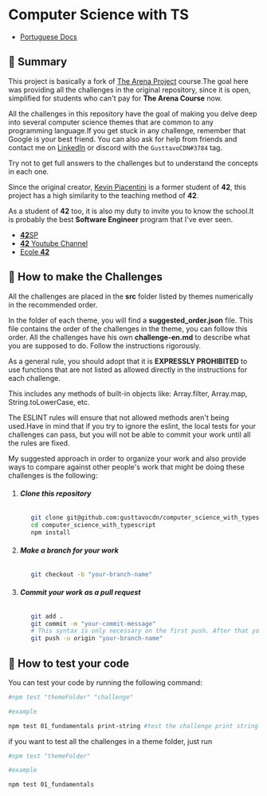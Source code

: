 # Computer Science with TS

- [Portuguese Docs](https://github.com/gusttavocdn/computer_science_with_typescript/blob/main/README_PT_BR.md)

## :page_with_curl: Summary

This project is basically a fork of [The Arena Project](https://www.thearenaproject.co/) course.The goal
here was providing all the challenges in the original repository, since it is open, simplified for students who can't
pay for **The Arena Course** now.

All the challenges in this repository have the goal of making you delve deep into several computer science themes that
are common to any programming language.If you get stuck in any challenge, remember that Google is your best friend. You
can also
ask for help from friends and contact me on [LinkedIn](https://www.linkedin.com/in/gustavocdn/) or discord with
the `GusttavoCDN#3784` tag.

Try not to get full answers to the challenges but to understand the concepts in each one.

Since the original creator, [Kevin Piacentini](https://github.com/kevinpiac) is a former student of **42**, this
project has a high similarity to the teaching method of **42**.

As a student of **42** too,
it is also my duty to invite you to know the school.It is probably the best **Software Engineer**
program that I've ever seen.

- [**42**SP](https://www.**42**sp.org.br/)
- [**42** Youtube Channel](https://www.youtube.com/c/ForadaNormaPodcast)
- [Ecole **42**](https://**42**.fr/en/homepage/)

## :rocket: How to make the Challenges

All the challenges are placed in the **src** folder listed by themes numerically in the recommended order.

In the folder of each theme, you will find a **suggested_order.json** file. This file contains the order of the
challenges in the theme, you can follow this order. All the challenges have his own **challenge-en.md** to describe
what you are supposed to do. Follow the instructions rigorously.

As a general rule, you should adopt that it is **EXPRESSLY PROHIBITED** to use functions that are not listed as allowed
directly in the instructions for each challenge.

This includes any methods of built-in objects like: Array.filter, Array.map, String.toLowerCase, etc.

The ESLINT rules will ensure that not allowed methods aren't being used.Have in mind that if you try to ignore the
eslint, the
local tests for your challenges can pass, but you will not be able to commit your work until all the rules are fixed.

My suggested approach in order to organize your work and also provide ways to compare against other people's work that
might be doing these challenges is the following:

1. ###### **_Clone this repository_**
   ```bash
      git clone git@github.com:gusttavocdn/computer_science_with_typescript.git
      cd computer_science_with_typescript
      npm install
   ```

2. ###### **_Make a branch for your work_**

   ```bash
      git checkout -b "your-branch-name"
   ```

3. ###### **_Commit your work as a pull request_**

   ```bash
      git add .
      git commit -m "your-commit-message"
      # This syntax is only necessary on the first push. After that you can use "git push"
      git push -u origin "your-branch-name" 
   ```

## :rocket: How to test your code

You can test your code by running the following command:

```bash
#npm test "themeFolder" "challenge"

#example

npm test 01_fundamentals print-string #test the challenge print string on fundamentals
```

if you want to test all the challenges in a theme folder, just run

```bash
#npm test "themeFolder"

#example

npm test 01_fundamentals
```
